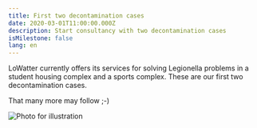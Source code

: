 ```yaml
---
title: First two decontamination cases
date: 2020-03-01T11:00:00.000Z
description: Start consultancy with two decontamination cases
isMilestone: false
lang: en
---
```

LoWatter currently offers its services for solving Legionella problems in a student housing complex and a sports complex. These are our first two decontamination cases.

That many more may follow ;-)

![](/uploads/photobyalexanderlondoñoonunsplash.jpg "Photo for illustration")
